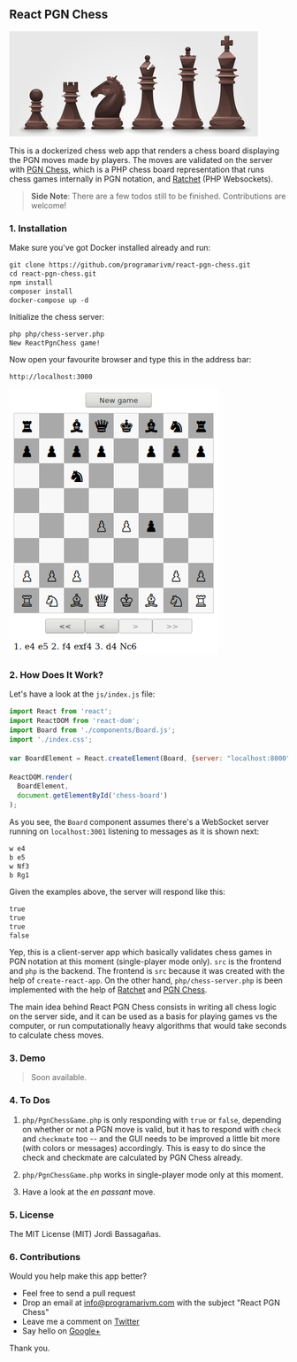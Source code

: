 ## React PGN Chess

![React PGN Chess](/resources/black-chess-pieces.jpg?raw=true)

This is a dockerized chess web app that renders a chess board displaying the PGN moves made by players. The moves are validated on the server with [PGN Chess](https://github.com/programarivm/pgn-chess), which is a PHP chess board representation that runs chess games internally in PGN notation, and [Ratchet](http://socketo.me/) (PHP Websockets).

> **Side Note**: There are a few todos still to be finished. Contributions are welcome!

### 1. Installation

Make sure you've got Docker installed already and run:

    git clone https://github.com/programarivm/react-pgn-chess.git
    cd react-pgn-chess.git
    npm install
    composer install
    docker-compose up -d

Initialize the chess server:

    php php/chess-server.php
    New ReactPgnChess game!

Now open your favourite browser and type this in the address bar:

    http://localhost:3000

![React PGN Chess](/resources/figure-01.png?raw=true)

### 2. How Does It Work?

Let's have a look at the `js/index.js` file:

```JavaScript
import React from 'react';
import ReactDOM from 'react-dom';
import Board from './components/Board.js';
import './index.css';

var BoardElement = React.createElement(Board, {server: "localhost:8000"});

ReactDOM.render(
  BoardElement,
  document.getElementById('chess-board')
);
```

As you see, the `Board` component assumes there's a WebSocket server running on `localhost:3001` listening to messages as it is shown next:

    w e4
    b e5
    w Nf3
    b Rg1

Given the examples above, the server will respond like this:

    true
    true
    true
    false

Yep, this is a client-server app which basically validates chess games in PGN notation at this moment (single-player mode only). `src` is the frontend and `php` is the backend. The frontend is `src` because it was created with the help of `create-react-app`. On the other hand, `php/chess-server.php` is been implemented with the help of [Ratchet](http://socketo.me/) and [PGN Chess](https://github.com/programarivm/pgn-chess).

The main idea behind React PGN Chess consists in writing all chess logic on the server side, and it can be used as a basis for playing games vs the computer, or run computationally heavy algorithms that would take seconds to calculate chess moves.

### 3. Demo

> Soon available.

### 4. To Dos

1. `php/PgnChessGame.php` is only responding with `true` or `false`, depending on whether or not a PGN move is valid, but it has to respond with `check` and `checkmate` too -- and the GUI needs to be improved a little bit more (with colors or messages) accordingly. This is easy to do since the check and checkmate are calculated by PGN Chess already.

2. `php/PgnChessGame.php` works in single-player mode only at this moment.

3. Have a look at the *en passant* move.

### 5. License

The MIT License (MIT) Jordi Bassagañas.

### 6. Contributions

Would you help make this app better?

- Feel free to send a pull request
- Drop an email at info@programarivm.com with the subject "React PGN Chess"
- Leave me a comment on [Twitter](https://twitter.com/programarivm)
- Say hello on [Google+](https://plus.google.com/+Programarivm)

Thank you.
